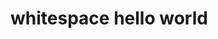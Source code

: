 # whitespace hello world
   	      	 
   			 		   		  	 
    
		    	  	   
	
     		  	 	
	
     		 		  
 
 	
  	
     		 				
	
     	     
	
     	 	 			
	
     		 				
	
     			  	 
	
     		 		  
	
     		  	  
	
     	    	
	
     	 	 
	
   




